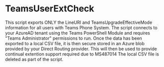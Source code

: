 # TeamsUserExtCheck


This script exports ONLY the LineURI and TeamsUpgradeEffectiveMode information for all users with Teams Phone System. The script connects to your AzureAD tenant using the Teams PowerShell Module and requires "Teams Administrator" permissions to run.  Once the data has been exported to a local CSV file, it is then secure stored in an Azure blob provided by your Direct Routing provider. This will then be used to provide continual extention support required due to MS487014  The local CSV file is deleted as part of the script.
